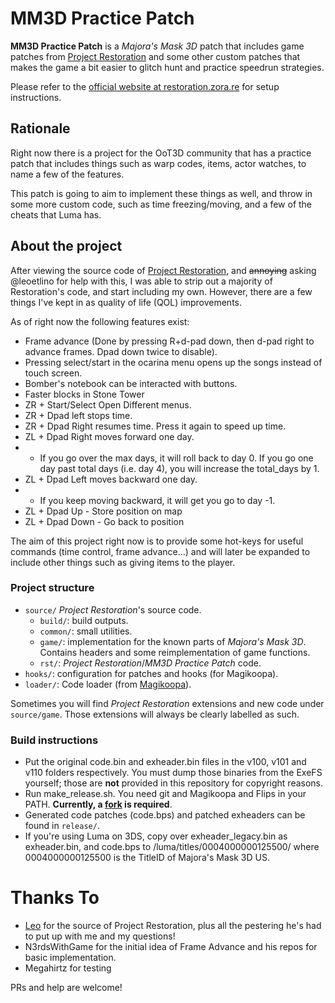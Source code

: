 # MM3D Practice Patch

**MM3D Practice Patch** is a *Majora's Mask 3D* patch that includes game patches from [Project Restoration](https://github.com/leoetlino/project-restoration) and some other custom patches that makes the game a bit easier to glitch hunt and practice speedrun strategies.

Please refer to the [official website at restoration.zora.re](https://restoration.zora.re) for setup instructions.

## Rationale
Right now there is a project for the OoT3D community that has a practice patch that includes things such as warp codes, items, actor watches, to name a few of the features.

This patch is going to aim to implement these things as well, and throw in some more custom code, such as time freezing/moving, and a few of the cheats that Luma has.


## About the project

After viewing the source code of [Project Restoration](https://github.com/leoetlino/project-restoration), and ~~annoying~~ asking @leoetlino for help with this, I was able to strip out a majority of Restoration's code, and start including my own. However, there are a few things I've kept in as quality of life (QOL) improvements.

As of right now the following features exist:
- Frame advance (Done by pressing R+d-pad down, then d-pad right to advance frames. Dpad down twice to disable).
- Pressing select/start in the ocarina menu opens up the songs instead of touch screen.
- Bomber's notebook can be interacted with buttons.
- Faster blocks in Stone Tower
- ZR + Start/Select Open Different menus.
- ZR + Dpad left stops time. 
- ZR + Dpad Right resumes time. Press it again to speed up time.
- ZL + Dpad Right moves forward one day.
- - If you go over the max days, it will roll back to day 0. If you go one day past total days (i.e. day 4), you will increase the total_days by 1.
- ZL + Dpad Left moves backward one day.
- - If you keep moving backward, it will get you go to day -1.
- ZL + Dpad Up - Store position on map
- ZL + Dpad Down - Go back to position

The aim of this project right now is to provide some hot-keys for useful commands (time control, frame advance...) and will later be expanded to include other things such as giving items to the player.

### Project structure

* `source/` *Project Restoration*'s source code.
  * `build/`: build outputs.
  * `common/`: small utilities.
  * `game/`: implementation for the known parts of *Majora's Mask 3D*. Contains headers and some reimplementation of game functions.
  * `rst/`: *Project Restoration*/*MM3D Practice Patch* code.
* `hooks/`: configuration for patches and hooks (for Magikoopa).
* `loader/`: Code loader (from [Magikoopa](https://github.com/RicBent/Magikoopa)).

Sometimes you will find *Project Restoration* extensions and new code under `source/game`. Those extensions will always be clearly labelled as such.

### Build instructions

* Put the original code.bin and exheader.bin files in the v100, v101 and v110 folders respectively. You must dump those binaries from the ExeFS yourself; those are **not** provided in this repository for copyright reasons.
* Run make_release.sh. You need git and Magikoopa and Flips in your PATH. **Currently, a [fork](https://github.com/leoetlino/Magikoopa) is required**.
* Generated code patches (code.bps) and patched exheaders can be found in `release/`.
* If you're using Luma on 3DS, copy over exheader_legacy.bin as exheader.bin, and code.bps to /luma/titles/0004000000125500/ where 0004000000125500 is the TitleID of Majora's Mask 3D US.

# Thanks To
 - [Leo](https://github.com/leoetlino) for the source of Project Restoration, plus all the pestering he's had to put up with me and my questions!
 - N3rdsWithGame for the initial idea of Frame Advance and his repos for basic implementation.
 - Megahirtz for testing

PRs and help are welcome!

